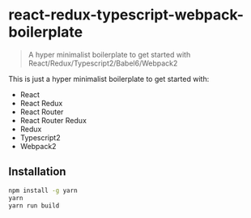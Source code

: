 # react-redux-typescript-webpack-boilerplate

> A hyper minimalist boilerplate to get started with React/Redux/Typescript2/Babel6/Webpack2

This is just a hyper minimalist boilerplate to get started with:

- React
- React Redux
- React Router
- React Router Redux
- Redux
- Typescript2
- Webpack2

## Installation

```bash
npm install -g yarn
yarn
yarn run build
```
